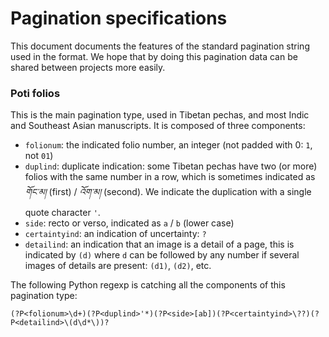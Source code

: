 # Pagination specifications

This document documents the features of the standard pagination string used in the format. We hope that by doing this pagination data can be shared between projects more easily.

### Poti folios

This is the main pagination type, used in Tibetan pechas, and most Indic and Southeast Asian manuscripts. It is composed of three components:

- `folionum`: the indicated folio number, an integer (not padded with 0: `1`, not `01`)
- `duplind`: duplicate indication: some Tibetan pechas have two (or more) folios with the same number in a row, which is sometimes indicated as *གོང་མ།* (first) / *འོག་མ།* (second). We indicate the duplication with a single quote character `'`.
- `side`: recto or verso, indicated as `a` / `b` (lower case)
- `certaintyind`: an indication of uncertainty: `?`
- `detailind`: an indication that an image is a detail of a page, this is indicated by `(d)` where `d` can be followed by any number if several images of details are present: `(d1)`, `(d2)`, etc.

The following Python regexp is catching all the components of this pagination type:

```regex
(?P<folionum>\d+)(?P<duplind>'*)(?P<side>[ab])(?P<certaintyind>\??)(?P<detailind>\(d\d*\))?
```

